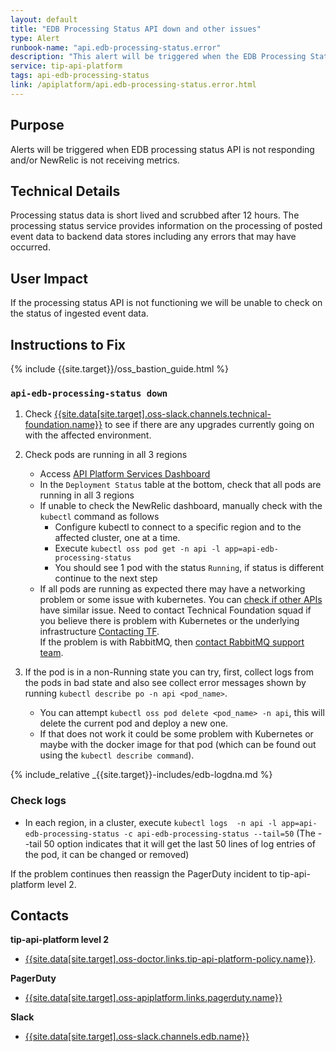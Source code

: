 ```yaml
---
layout: default
title: "EDB Processing Status API down and other issues"
type: Alert
runbook-name: "api.edb-processing-status.error"
description: "This alert will be triggered when the EDB Processing Status API did not work properly"
service: tip-api-platform
tags: api-edb-processing-status
link: /apiplatform/api.edb-processing-status.error.html
---
```


## Purpose
Alerts will be triggered when EDB processing status API is not responding and/or NewRelic is not receiving metrics.

## Technical Details
Processing status data is short lived and scrubbed after 12 hours.
The processing status service provides information on the processing of posted event data to backend data stores including any errors that may have occurred.

## User Impact
If the processing status API is not functioning we will be unable to check on the status of ingested event data.

## Instructions to Fix

{% include {{site.target}}/oss_bastion_guide.html %}

### `api-edb-processing-status down`


1. Check [{{site.data[site.target].oss-slack.channels.technical-foundation.name}}]({{site.data[site.target].oss-slack.channels.technical-foundation.link}}) to see if there are any upgrades currently going on with the affected environment.  

2. Check pods are running in all 3 regions
    - Access [API Platform Services Dashboard]({{site.data[site.target].oss-apiplatform.links.new-relic-insight.link}}/accounts/1926897/dashboards/572530?filters=%255B%257B%2522key%2522%253A%2522deploymentName%2522%252C%2522value%2522%253A%2522api-pnp-status%2522%257D%255D)
    - In the `Deployment Status` table at the bottom, check that all pods are running in all 3 regions
    - If unable to check the NewRelic dashboard, manually check with the `kubectl` command as follows
        - Configure kubectl to connect to a specific region and to the affected cluster, one at a time.   
        - Execute `kubectl oss pod get -n api -l app=api-edb-processing-status`
        - You should see 1 pod with the status `Running`, if status is different continue to the next step
    - If all pods are running as expected there may have a networking problem or some issue with kubernetes. You can [check if other APIs]({{site.baseurl}}/docs/runbooks/apiplatform/How_To/APIs_PnP_Healthz_Paths.html) have similar issue. Need to contact Technical Foundation squad if you believe there is problem with Kubernetes or the underlying infrastructure [Contacting TF]({{site.baseurl}}/docs/runbooks/apiplatform/ibm/Contact_Technical_Foundation.html).  
    If the problem is with RabbitMQ, then [contact RabbitMQ support team]({{site.baseurl}}/docs/runbooks/apiplatform/ibm/Contact_RabbitMQ_team.html).

3. If the pod is in a non-Running state you can try, first, collect logs from the pods in bad state and also see collect error messages shown by running `kubectl describe po -n api <pod_name>`.
    - You can attempt `kubectl oss pod delete <pod_name> -n api`, this will delete the current pod and deploy a new one.  
    - If that does not work it could be some problem with Kubernetes or maybe with the docker image for that pod (which can be found out using the `kubectl describe command`).  

{% include_relative _{{site.target}}-includes/edb-logdna.md %}

### Check logs

   - In each region, in a cluster, execute
    `kubectl logs  -n api -l app=api-edb-processing-status -c api-edb-processing-status --tail=50` (The --tail 50 option indicates that it will get the last 50 lines of log entries of the pod, it can be changed or removed)


If the problem continues then reassign the PagerDuty incident to tip-api-platform level 2.

## Contacts
**tip-api-platform level 2**
* [{{site.data[site.target].oss-doctor.links.tip-api-platform-policy.name}}]({{site.data[site.target].oss-doctor.links.tip-api-platform-policy.link}}).

**PagerDuty**
* [{{site.data[site.target].oss-apiplatform.links.pagerduty.name}}]({{site.data[site.target].oss-apiplatform.links.pagerduty.link}})

**Slack**
* [{{site.data[site.target].oss-slack.channels.edb.name}}]({{site.data[site.target].oss-slack.channels.edb.link}})
